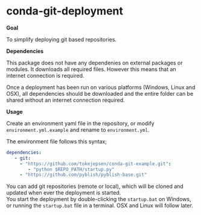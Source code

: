 # conda-git-deployment

**Goal**

To simplify deploying git based repositories.

**Dependencies**

This package does not have any dependenies on external packages or modules. It downloads all required files. However this means that an internet connection is required.

Once a deployment has been run on various platforms (Windows, Linux and OSX), all dependencies should be downloaded and the entire folder can be shared without an internet connection required.

**Usage**

Create an environment yaml file in the repository, or modify ```environment.yml.example``` and rename to ```environment.yml```.

The environment file follows this syntax;

```yaml
dependencies:
   - git:
     - "https://github.com/tokejepsen/conda-git-example.git":
        - "python $REPO_PATH/startup.py"
     - "https://github.com/pyblish/pyblish-base.git"
```

You can add git repositories (remote or local), which will be cloned and updated when ever the deployment is started.  
You start the deployment by double-clicking the ```startup.bat``` on Windows, or running the ```startup.bat``` file in a terminal. OSX and Linux will follow later.
